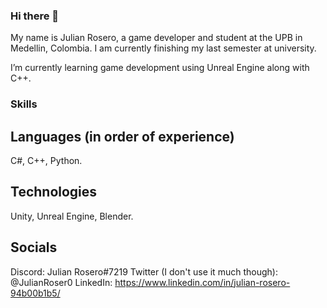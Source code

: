 ### Hi there 👋

My name is Julian Rosero, a game developer and student at the UPB in Medellin, Colombia. I am currently finishing my last semester at university.

I’m currently learning game development using Unreal Engine along with C++.

### Skills

## Languages (in order of experience)
C#, C++, Python.

## Technologies
Unity, Unreal Engine, Blender.

## Socials

Discord: Julian Rosero#7219
Twitter (I don't use it much though): @JulianRoser0
LinkedIn: https://www.linkedin.com/in/julian-rosero-94b00b1b5/
